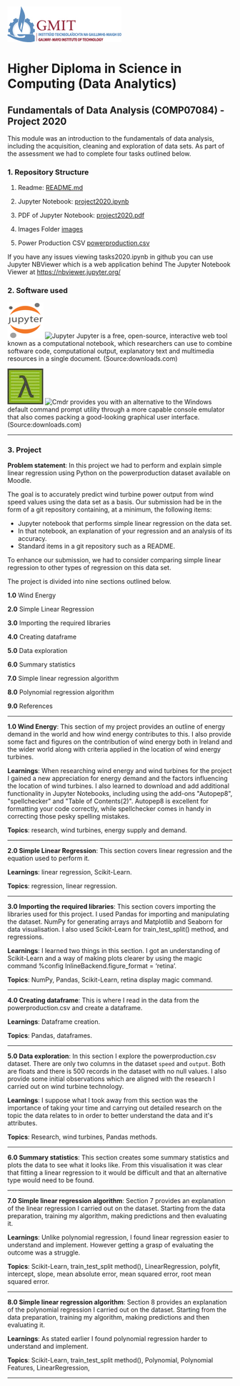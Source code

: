 ![GMIT Logo](https://github.com/Munster2020/HDIP_CSDA_COMP08050_PROJECT/blob/main/GMIT_Logo.jpg)
# Higher Diploma in Science in Computing (Data Analytics)
## Fundamentals of Data Analysis (COMP07084) - Project 2020
This module was an introduction to the fundamentals of data analysis, including the acquisition, cleaning and exploration of data sets. As part of the assessment we had to complete four tasks outlined below.

### 1. Repository Structure
1. Readme:
[README.md](https://github.com/Munster2020/HDIP_CSDA_COMP07084_PROJECT/blob/main/README.md)

2. Jupyter Notebook:
[project2020.ipynb](https://github.com/Munster2020/HDIP_CSDA_COMP07084_PROJECT/blob/main/project2020.ipynb)

3. PDF of Jupyter Notebook:
[project2020.pdf](https://github.com/Munster2020/HDIP_CSDA_COMP07084_PROJECT/blob/main/project2020.pdf)

4. Images Folder
[images](https://github.com/Munster2020/HDIP_CSDA_COMP07084_PROJECT/tree/main/images)

4. Power Production CSV
[powerproduction.csv](https://github.com/Munster2020/HDIP_CSDA_COMP07084_PROJECT/blob/main/powerproduction.csv)

If you have any issues viewing tasks2020.ipynb in github you can use Jupyter NBViewer which is a web application behind The Jupyter Notebook Viewer at https://nbviewer.jupyter.org/

### 2. Software used

![logo](https://github.com/Munster2020/HDIP_CSDA_COMP07084_PROJECT/blob/main/images/JupyterN.png "Jupyter")
![Jupyter](https://jupyter.org/) Jupyter is a free, open-source, interactive web tool known as a computational notebook, which researchers can use to combine software code, computational output, explanatory text and multimedia resources in a single document. (Source:downloads.com)

![logo](https://github.com/Munster2020/HDIP_CSDA_COMP07084_PROJECT/blob/main/images/cmdr.png "Cmder")
![Cmdr](https://cmder.net/) provides you with an alternative to the Windows default command prompt utility through a more capable console emulator that also comes packing a good-looking graphical user interface. (Source:downloads.com)

---
### 3. Project

__Problem statement__: In this project we had to perform and explain simple linear regression using Python on the powerproduction dataset available on Moodle.

The goal is to accurately predict wind turbine power output from wind speed values using the data set as a basis. Our submission had be in the form of a git repository containing, at a minimum, the following items:

- Jupyter notebook that performs simple linear regression on the data set.
- In that notebook, an explanation of your regression and an analysis of its accuracy.
- Standard items in a git repository such as a README.

To enhance our submission, we had to consider comparing simple linear regression to other types of regression on this data set.

The project is divided into nine sections outlined below.

__1.0__ Wind Energy

__2.0__ Simple Linear Regression

__3.0__ Importing the required libraries

__4.0__ Creating dataframe

__5.0__ Data exploration

__6.0__ Summary statistics

__7.0__ Simple linear regression algorithm

__8.0__ Polynomial regression algorithm

__9.0__ References

---

__1.0 Wind Energy__: This section of my project provides an outline of energy demand in the world and how wind energy contributes to this. I also provide some fact and figures on the contribution of wind energy both in Ireland and the wider world along with criteria applied in the location of wind energy turbines. 

__Learnings__: When researching wind energy and wind turbines for the project I gained a new appreciation for energy demand and the factors influencing the location of wind turbines. I also learned to download and add additional functionality in Jupyter Notebooks, including using the add-ons "Autopep8", "spellchecker" and "Table of Contents(2)". Autopep8 is excellent for formatting your code correctly, while spellchecker comes in handy in correcting those pesky spelling mistakes.

__Topics__: research, wind turbines, energy supply and demand.

---

__2.0 Simple Linear Regression__: This section covers linear regression and the equation used to perform it.

__Learnings__: linear regression, Scikit-Learn.

__Topics__: regression, linear regression.

---

__3.0 Importing the required libraries__: This section covers importing the libraries used for this project. I used Pandas for importing and manipulating the dataset. NumPy for generating arrays and Matplotlib and Seaborn for data visualisation. I also used Scikit-Learn for train_test_split() method, and regressions.

__Learnings__: I learned two things in this section. I got an understanding of Scikit-Learn and a way of making plots clearer by using the magic command %config InlineBackend.figure_format = ‘retina’.

__Topics__: NumPy, Pandas, Scikit-Learn, retina display magic command.

---

__4.0 Creating dataframe__: This is where I read in the data from the powerproduction.csv and create a dataframe. 

__Learnings__: Dataframe creation.

__Topics__: Pandas, dataframes.

---

__5.0 Data exploration__: In this section I explore the powerproduction.csv dataset. There are only two columns in the dataset ```speed``` and ```output```. Both are floats and there is 500 records in the dataset with no null values. I also provide some initial observations which are aligned with the research I carried out on wind turbine technology.

__Learnings__: I suppose what I took away from this section was the importance of taking your time and carrying out detailed research on the topic the data relates to in order to better understand the data and it's attributes.

__Topics__: Research, wind turbines, Pandas methods.

---

__6.0 Summary statistics__: This section creates some summary statistics and plots the data to see what it looks like. From this visualisation it was clear that fitting a linear regression to it would be difficult and that an alternative type would need to be found.

---

__7.0 Simple linear regression algorithm__: Section 7 provides an explanation of the linear regression I carried out on the dataset. Starting from the data preparation, training my algorithm, making predictions and then evaluating it. 

__Learnings__: Unlike polynomial regression, I found linear regression easier to understand and implement. However getting a grasp of evaluating the outcome was a struggle. 

__Topics__: Scikit-Learn, train_test_split method(), LinearRegression, polyfit, intercept, slope, mean absolute error, mean squared error, root mean squared error.

---

__8.0 Simple linear regression algorithm__: Section 8 provides an explanation of the polynomial regression I carried out on the dataset. Starting from the data preparation, training my algorithm, making predictions and then evaluating it. 

__Learnings__: As stated earlier I found polynomial regression harder to understand and implement. 

__Topics__: Scikit-Learn, train_test_split method(), Polynomial, Polynomial Features, LinearRegression, 

---
